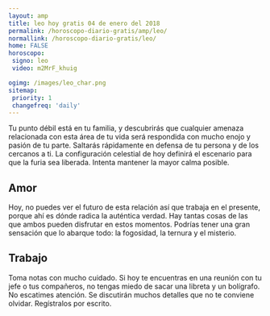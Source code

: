 ```yaml
---
layout: amp
title: leo hoy gratis 04 de enero del 2018 
permalink: /horoscopo-diario-gratis/amp/leo/
normallink: /horoscopo-diario-gratis/leo/
home: FALSE
horoscopo:
 signo: leo
 video: m2MrF_khuig

ogimg: /images/leo_char.png
sitemap:
 priority: 1
 changefreq: 'daily'
---
```



Tu punto débil está en tu familia, y descubrirás que cualquier amenaza relacionada con esta área de tu vida será respondida con mucho enojo y pasión de tu parte. Saltarás rápidamente en defensa de tu persona y de los cercanos a ti. La configuración celestial de hoy definirá el escenario para que la furia sea liberada. Intenta mantener la mayor calma posible.

## Amor

Hoy, no puedes ver el futuro de esta relación así que trabaja en el presente, porque ahí es dónde radica la auténtica verdad. Hay tantas cosas de las que ambos pueden disfrutar en estos momentos. Podrías tener una gran sensación que lo abarque todo: la fogosidad, la ternura y el misterio.

## Trabajo

Toma notas con mucho cuidado. Si hoy te encuentras en una reunión con tu jefe o tus compañeros, no tengas miedo de sacar una libreta y un bolígrafo. No escatimes atención. Se discutirán muchos detalles que no te conviene olvidar. Regístralos por escrito.